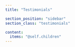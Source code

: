 ```yaml
---
title: "Testimonials"

section_position: "sidebar"
section_class: "testimonials"

content:
  items: "@self.children"
---
```

